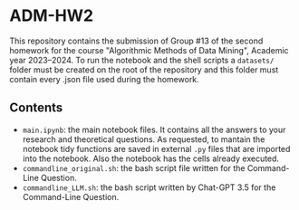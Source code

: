 # ADM-HW2

This repository contains the submission of Group #13 of the second homework for the course "Algorithmic Methods of Data Mining", Academic year 2023–2024.
To run the notebook and the shell scripts a `datasets/` folder must be created on the root of the repository and this folder must contain every .json file used during the homework.

## Contents

* `main.ipynb`: the main notebook files. It contains all the answers to your research and theoretical questions. As requested, to mantain the notebook tidy functions are saved in external `.py` files that are imported into the notebook. Also the notebook has the cells already executed.
* `commandline_original.sh`: the bash script file written for the Command-Line Question.
* `commandline_LLM.sh`: the bash script written by Chat-GPT 3.5 for the Command-Line Question.
